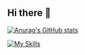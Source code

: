 ## Hi there 👋

<!--
**tuurosung/tuurosung** is a ✨ _special_ ✨ repository because its `README.md` (this file) appears on your GitHub profile.

Here are some ideas to get you started:

- 🔭 I’m currently working on ...
- 🌱 I’m currently learning ...
- 👯 I’m looking to collaborate on ...
- 🤔 I’m looking for help with ...
- 💬 Ask me about ...
- 📫 How to reach me: ...
- 😄 Pronouns: ...
- ⚡ Fun fact: ...
-->
[![Anurag's GitHub stats](https://github-readme-stats.vercel.app/api?username=tuurosung)](https://github.com/tuurosung/github-readme-stats)

[![My Skills](https://skillicons.dev/icons?i=js,linux,php,laravel,symfony,html,css,bootstrap,laravel)](https://skillicons.dev)
